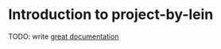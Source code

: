 # Introduction to project-by-lein

TODO: write [great documentation](http://jacobian.org/writing/great-documentation/what-to-write/)
